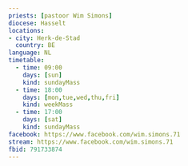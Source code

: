```yaml
---
priests: [pastoor Wim Simons]
diocese: Hasselt
locations:
- city: Herk-de-Stad
  country: BE
language: NL
timetable:
  - time: 09:00
    days: [sun]
    kind: sundayMass
  - time: 18:00
    days: [mon,tue,wed,thu,fri]
    kind: weekMass
  - time: 17:00
    days: [sat]
    kind: sundayMass
facebook: https://www.facebook.com/wim.simons.71
stream: https://www.facebook.com/wim.simons.71
fbid: 791733874
---
```

